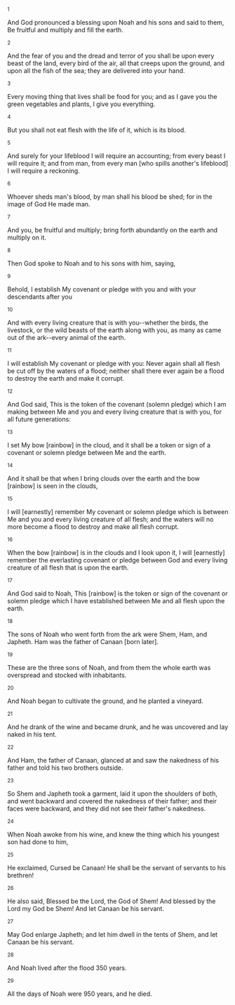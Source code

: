 <sup>1</sup> 

And God pronounced a blessing upon Noah and his sons and said to them, Be fruitful and multiply and fill the earth. 

<sup>2</sup> 

And the fear of you and the dread and terror of you shall be upon every beast of the land, every bird of the air, all that creeps upon the ground, and upon all the fish of the sea; they are delivered into your hand. 

<sup>3</sup> 

Every moving thing that lives shall be food for you; and as I gave you the green vegetables and plants, I give you everything. 

<sup>4</sup> 

But you shall not eat flesh with the life of it, which is its blood. 

<sup>5</sup> 

And surely for your lifeblood I will require an accounting; from every beast I will require it; and from man, from every man [who spills another's lifeblood] I will require a reckoning. 

<sup>6</sup> 

Whoever sheds man's blood, by man shall his blood be shed; for in the image of God He made man. 

<sup>7</sup> 

And you, be fruitful and multiply; bring forth abundantly on the earth and multiply on it. 

<sup>8</sup> 

Then God spoke to Noah and to his sons with him, saying, 

<sup>9</sup> 

Behold, I establish My covenant or pledge with you and with your descendants after you 

<sup>10</sup> 

And with every living creature that is with you--whether the birds, the livestock, or the wild beasts of the earth along with you, as many as came out of the ark--every animal of the earth. 

<sup>11</sup> 

I will establish My covenant or pledge with you: Never again shall all flesh be cut off by the waters of a flood; neither shall there ever again be a flood to destroy the earth and make it corrupt. 

<sup>12</sup> 

And God said, This is the token of the covenant (solemn pledge) which I am making between Me and you and every living creature that is with you, for all future generations: 

<sup>13</sup> 

I set My bow [rainbow] in the cloud, and it shall be a token or sign of a covenant or solemn pledge between Me and the earth. 

<sup>14</sup> 

And it shall be that when I bring clouds over the earth and the bow [rainbow] is seen in the clouds, 

<sup>15</sup> 

I will [earnestly] remember My covenant or solemn pledge which is between Me and you and every living creature of all flesh; and the waters will no more become a flood to destroy and make all flesh corrupt. 

<sup>16</sup> 

When the bow [rainbow] is in the clouds and I look upon it, I will [earnestly] remember the everlasting covenant or pledge between God and every living creature of all flesh that is upon the earth. 

<sup>17</sup> 

And God said to Noah, This [rainbow] is the token or sign of the covenant or solemn pledge which I have established between Me and all flesh upon the earth. 

<sup>18</sup> 

The sons of Noah who went forth from the ark were Shem, Ham, and Japheth. Ham was the father of Canaan [born later]. 

<sup>19</sup> 

These are the three sons of Noah, and from them the whole earth was overspread and stocked with inhabitants. 

<sup>20</sup> 

And Noah began to cultivate the ground, and he planted a vineyard. 

<sup>21</sup> 

And he drank of the wine and became drunk, and he was uncovered and lay naked in his tent. 

<sup>22</sup> 

And Ham, the father of Canaan, glanced at and saw the nakedness of his father and told his two brothers outside. 

<sup>23</sup> 

So Shem and Japheth took a garment, laid it upon the shoulders of both, and went backward and covered the nakedness of their father; and their faces were backward, and they did not see their father's nakedness. 

<sup>24</sup> 

When Noah awoke from his wine, and knew the thing which his youngest son had done to him, 

<sup>25</sup> 

He exclaimed, Cursed be Canaan! He shall be the servant of servants to his brethren! 

<sup>26</sup> 

He also said, Blessed be the Lord, the God of Shem! And blessed by the Lord my God be Shem! And let Canaan be his servant. 

<sup>27</sup> 

May God enlarge Japheth; and let him dwell in the tents of Shem, and let Canaan be his servant. 

<sup>28</sup> 

And Noah lived after the flood 350 years. 

<sup>29</sup> 

All the days of Noah were 950 years, and he died.